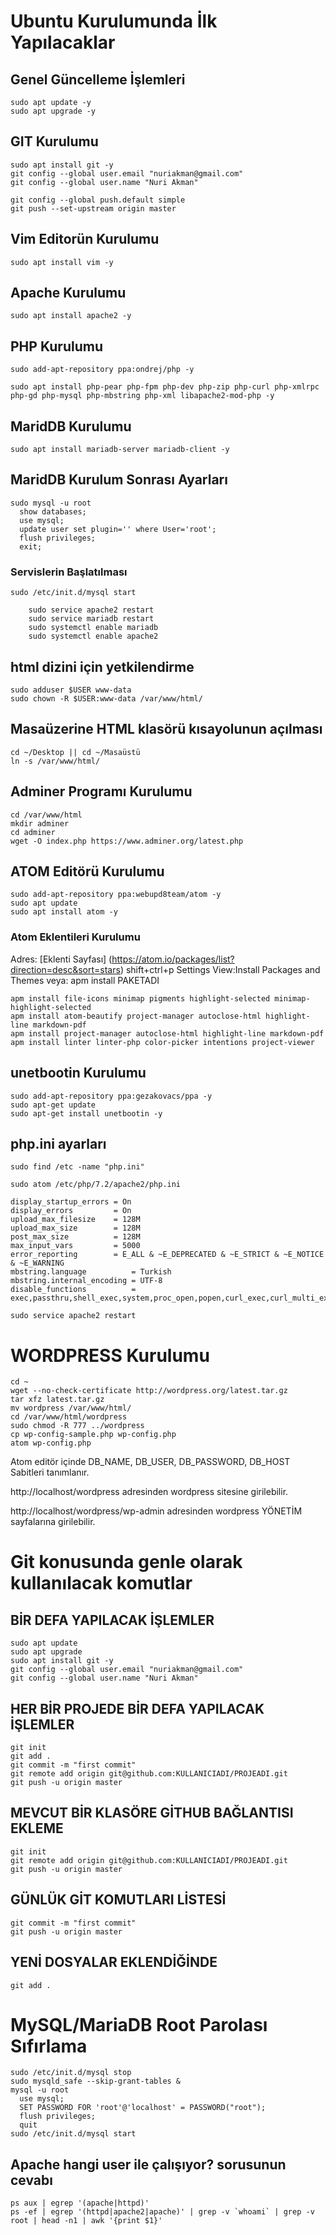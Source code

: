 # Ubuntu Kurulumunda İlk Yapılacaklar

## Genel Güncelleme İşlemleri
```
sudo apt update -y
sudo apt upgrade -y
```

## GIT Kurulumu
```
sudo apt install git -y
git config --global user.email "nuriakman@gmail.com"
git config --global user.name "Nuri Akman"

git config --global push.default simple
git push --set-upstream origin master
```

## Vim Editorün Kurulumu
```
sudo apt install vim -y
```

## Apache Kurulumu
```
sudo apt install apache2 -y
```

## PHP Kurulumu
```
sudo add-apt-repository ppa:ondrej/php -y

sudo apt install php-pear php-fpm php-dev php-zip php-curl php-xmlrpc php-gd php-mysql php-mbstring php-xml libapache2-mod-php -y
```

## MaridDB Kurulumu
```
sudo apt install mariadb-server mariadb-client -y
```

## MaridDB Kurulum Sonrası Ayarları
```
sudo mysql -u root
  show databases;
  use mysql;
  update user set plugin='' where User='root';
  flush privileges;
  exit;
```


### Servislerin Başlatılması
```
sudo /etc/init.d/mysql start

	sudo service apache2 restart
	sudo service mariadb restart
	sudo systemctl enable mariadb
	sudo systemctl enable apache2
```

## html dizini için yetkilendirme
```
sudo adduser $USER www-data
sudo chown -R $USER:www-data /var/www/html/
```

## Masaüzerine HTML klasörü kısayolunun açılması
```
cd ~/Desktop || cd ~/Masaüstü
ln -s /var/www/html/
```

## Adminer Programı Kurulumu
```
cd /var/www/html
mkdir adminer
cd adminer
wget -O index.php https://www.adminer.org/latest.php
```

## ATOM Editörü Kurulumu
```
sudo add-apt-repository ppa:webupd8team/atom -y
sudo apt update
sudo apt install atom -y
```

### Atom Eklentileri Kurulumu
Adres: [Eklenti Sayfası] (https://atom.io/packages/list?direction=desc&sort=stars)
shift+ctrl+p
Settings View:Install Packages and Themes
veya: apm install PAKETADI

```
apm install file-icons minimap pigments highlight-selected minimap-highlight-selected
apm install atom-beautify project-manager autoclose-html highlight-line markdown-pdf
apm install project-manager autoclose-html highlight-line markdown-pdf
apm install linter linter-php color-picker intentions project-viewer
```



## unetbootin  Kurulumu
```
sudo add-apt-repository ppa:gezakovacs/ppa -y
sudo apt-get update
sudo apt-get install unetbootin -y
```


## php.ini ayarları
```
sudo find /etc -name "php.ini"

sudo atom /etc/php/7.2/apache2/php.ini

display_startup_errors = On
display_errors         = On
upload_max_filesize    = 128M
upload_max_size        = 128M
post_max_size          = 128M
max_input_vars         = 5000
error_reporting        = E_ALL & ~E_DEPRECATED & ~E_STRICT & ~E_NOTICE & ~E_WARNING
mbstring.language          = Turkish
mbstring.internal_encoding = UTF-8
disable_functions          = exec,passthru,shell_exec,system,proc_open,popen,curl_exec,curl_multi_exec,parse_ini_file,show_source

sudo service apache2 restart
```

# WORDPRESS Kurulumu
```
cd ~
wget --no-check-certificate http://wordpress.org/latest.tar.gz
tar xfz latest.tar.gz
mv wordpress /var/www/html/
cd /var/www/html/wordpress
sudo chmod -R 777 ../wordpress
cp wp-config-sample.php wp-config.php
atom wp-config.php
```
Atom editör içinde DB_NAME, DB_USER, DB_PASSWORD, DB_HOST Sabitleri tanımlanır.

http://localhost/wordpress adresinden wordpress sitesine girilebilir.

http://localhost/wordpress/wp-admin adresinden wordpress YÖNETİM sayfalarına girilebilir.


# Git konusunda genle olarak kullanılacak komutlar

## BİR DEFA YAPILACAK İŞLEMLER
```
sudo apt update
sudo apt upgrade
sudo apt install git -y
git config --global user.email "nuriakman@gmail.com"
git config --global user.name "Nuri Akman"
```

## HER BİR PROJEDE BİR DEFA YAPILACAK İŞLEMLER
```
git init
git add .
git commit -m "first commit"
git remote add origin git@github.com:KULLANICIADI/PROJEADI.git
git push -u origin master
```

## MEVCUT BİR KLASÖRE GİTHUB BAĞLANTISI EKLEME
```
git init
git remote add origin git@github.com:KULLANICIADI/PROJEADI.git
git push -u origin master
```

## GÜNLÜK GİT KOMUTLARI LİSTESİ
```
git commit -m "first commit"
git push -u origin master
```

## YENİ DOSYALAR EKLENDİĞİNDE
```
git add .
```

# MySQL/MariaDB Root Parolası Sıfırlama
```
sudo /etc/init.d/mysql stop
sudo mysqld_safe --skip-grant-tables &
mysql -u root
  use mysql;
  SET PASSWORD FOR 'root'@'localhost' = PASSWORD("root");
  flush privileges;
  quit
sudo /etc/init.d/mysql start
```

## Apache hangi user ile çalışıyor? sorusunun cevabı
```
ps aux | egrep '(apache|httpd)'
ps -ef | egrep '(httpd|apache2|apache)' | grep -v `whoami` | grep -v root | head -n1 | awk '{print $1}'
```
